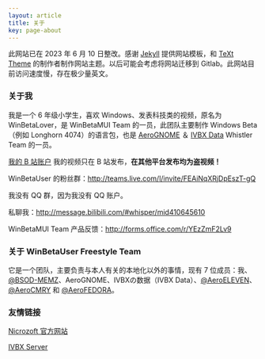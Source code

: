 ```yaml
---
layout: article
title: 关于
key: page-about
---
```


此网站已在 2023 年 6 月 10 日整改。感谢 [Jekyll](https://jekyllrb.com/) 提供网站模板，和 [TeXt Theme](https://github.com/kitian616/jekyll-TeXt-theme) 的制作者制作网站主题。以后可能会考虑将网站迁移到 Gitlab。此网站目前访问速度慢，存在极少量英文。

### 关于我

我是一个 6 年级小学生，喜欢 Windows、发表科技类的视频，原名为 WinBetaLover，是 WinBetaMUI Team 的一员，此团队主要制作 Windows Beta（例如 Longhorn 4074）的语言包，也是 [AeroGNOME](http://space.bilibili.com/515586861) ＆ [IVBX Data](http://space.bilibili.com/1171551865) Whistler Team 的一员。

[我的 B 站账户](https://space.bilibili.com/410645610) 我的视频只在 B 站发布，**在其他平台发布均为盗视频！**

WinBetaUser 的粉丝群：http://teams.live.com/l/invite/FEAiNqXRjDpEszT-gQ

我没有 QQ 群，因为我没有 QQ 账户。

私聊我：http://message.bilibili.com/#whisper/mid410645610

WinBetaMUI Team 产品反馈：http://forms.office.com/r/YEzZmF2Lv9

### 关于 WinBetaUser Freestyle Team

它是一个团队，主要负责与本人有关的本地化以外的事情，现有 7 位成员：我、[@BSOD-MEMZ](http://space.bilibili.com/1975308950)、AeroGNOME、IVBXの数据（IVBX Data）、[@AeroELEVEN](http://space.bilibili.com/2039500433)、[@AeroCMRY](http://space.bilibili.com/3493123969780201) 和 [@AeroFEDORA](http://space.bilibili.com/1013565118)。

### 友情链接

[Nicrozoft 官方网站](http://nicrozoft.github.io)

[IVBX Server](http://ivbxdata.github.io)
